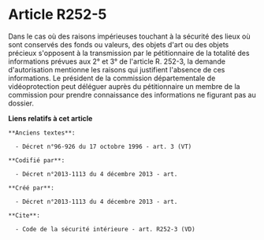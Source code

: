 # Article R252-5

Dans le cas où des raisons impérieuses touchant à la sécurité des lieux où sont conservés des fonds ou valeurs, des objets
d'art ou des objets précieux s'opposent à la transmission par le pétitionnaire de la totalité des informations prévues aux 2°
et 3° de l'article R. 252-3, la demande d'autorisation mentionne les raisons qui justifient l'absence de ces informations. Le
président de la commission départementale de vidéoprotection peut déléguer auprès du pétitionnaire un membre de la commission
pour prendre connaissance des informations ne figurant pas au dossier.

**Liens relatifs à cet article**

	**Anciens textes**:

	  - Décret n°96-926 du 17 octobre 1996 - art. 3 (VT)

	**Codifié par**:

	  - Décret n°2013-1113 du 4 décembre 2013 - art.

	**Créé par**:

	  - Décret n°2013-1113 du 4 décembre 2013 - art.

	**Cite**:

	  - Code de la sécurité intérieure - art. R252-3 (VD)
